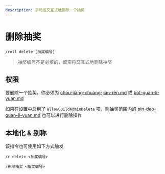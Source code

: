 ```yaml
---
description: 手动或交互式地删除一个抽奖
---
```


# 删除抽奖

```
/roll delete [抽奖编号]
```

> 抽奖编号不是必填的，留空将交互式地删除抽奖

## 权限

要删除一个抽奖，你必须为 [chou-jiang-chuang-jian-ren.md](../quan-xian/chou-jiang-chuang-jian-ren.md "mention") 或 [bot-guan-li-yuan.md](../quan-xian/bot-guan-li-yuan.md "mention")

如果在设置中启用了 `allowGuildAdminDelete` 项，则抽奖范围内的 [pin-dao-guan-li-yuan.md](../quan-xian/pin-dao-guan-li-yuan.md "mention") 也可以进行删除操作

## 本地化 & 别称

该指令也可使用如下方式触发

```
/r delete <抽奖编号>

/删除抽奖 <抽奖编号>
```
